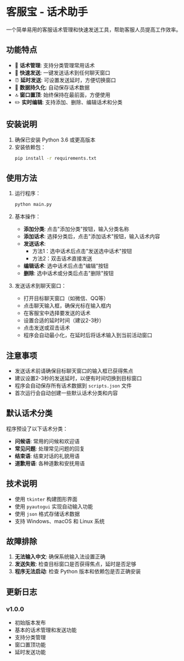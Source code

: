 # 客服宝 - 话术助手

一个简单易用的客服话术管理和快速发送工具，帮助客服人员提高工作效率。

## 功能特点

- 📝 **话术管理**: 支持分类管理常用话术
- 🚀 **快速发送**: 一键发送话术到任何聊天窗口
- ⏰ **延时发送**: 可设置发送延时，方便切换窗口
- 💾 **数据持久化**: 自动保存话术数据
- 🔝 **窗口置顶**: 始终保持在最前面，方便使用
- ✏️ **实时编辑**: 支持添加、删除、编辑话术和分类

## 安装说明

1. 确保已安装 Python 3.6 或更高版本
2. 安装依赖包：
   ```bash
   pip install -r requirements.txt
   ```

## 使用方法

1. 运行程序：
   ```bash
   python main.py
   ```

2. 基本操作：
   - **添加分类**: 点击"添加分类"按钮，输入分类名称
   - **添加话术**: 选择分类后，点击"添加话术"按钮，输入话术内容
   - **发送话术**: 
     - 方法1：选中话术后点击"发送选中话术"按钮
     - 方法2：双击话术直接发送
   - **编辑话术**: 选中话术后点击"编辑"按钮
   - **删除**: 选中话术或分类后点击"删除"按钮

3. 发送话术到聊天窗口：
   - 打开目标聊天窗口（如微信、QQ等）
   - 点击聊天输入框，确保光标在输入框内
   - 在客服宝中选择要发送的话术
   - 设置合适的延时时间（建议2-3秒）
   - 点击发送或双击话术
   - 程序会自动最小化，在延时后将话术输入到当前活动窗口

## 注意事项

- 发送话术前请确保目标聊天窗口的输入框已获得焦点
- 建议设置2-3秒的发送延时，以便有时间切换到目标窗口
- 程序会自动保存所有话术数据到 `scripts.json` 文件
- 首次运行会自动创建一些默认话术分类和内容

## 默认话术分类

程序预设了以下话术分类：
- **问候语**: 常用的问候和欢迎语
- **常见问题**: 处理常见问题的回复
- **结束语**: 结束对话的礼貌用语
- **道歉用语**: 各种道歉和安抚用语

## 技术说明

- 使用 `tkinter` 构建图形界面
- 使用 `pyautogui` 实现自动输入功能
- 使用 `json` 格式存储话术数据
- 支持 Windows、macOS 和 Linux 系统

## 故障排除

1. **无法输入中文**: 确保系统输入法设置正确
2. **发送失败**: 检查目标窗口是否获得焦点，延时是否足够
3. **程序无法启动**: 检查 Python 版本和依赖包是否正确安装

## 更新日志

### v1.0.0
- 初始版本发布
- 基本的话术管理和发送功能
- 支持分类管理
- 窗口置顶功能
- 延时发送功能